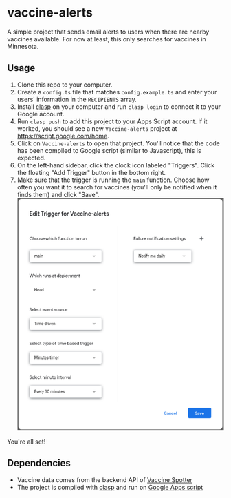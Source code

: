 # vaccine-alerts

A simple project that sends email alerts to users when there are nearby vaccines available. For now at least, this only searches for vaccines in Minnesota.

## Usage

1. Clone this repo to your computer.
1. Create a `config.ts` file that matches `config.example.ts` and enter your users' information in the `RECIPIENTS` array.
1. Install [clasp](https://developers.google.com/apps-script/guides/clasp) on your computer and run `clasp login` to connect it to your Google account.
1. Run `clasp push` to add this project to your Apps Script account. If it worked, you should see a new `Vaccine-alerts` project at https://script.google.com/home.
1. Click on `Vaccine-alerts` to open that project. You'll notice that the code has been compiled to Google script (similar to Javascript), this is expected.
1. On the left-hand sidebar, click the clock icon labeled "Triggers". Click the floating "Add Trigger" button in the bottom right.
1. Make sure that the trigger is running the `main` function. Choose how often you want it to search for vaccines (you'll only be notified when it finds them) and click "Save".
   ![Trigger settings screenshot](trigger_settings.png)

You're all set!

## Dependencies

- Vaccine data comes from the backend API of [Vaccine Spotter](https://github.com/GUI/covid-vaccine-finder)
- The project is compiled with [clasp](https://developers.google.com/apps-script/guides/clasp) and run on [Google Apps script](https://developers.google.com/apps-script)
